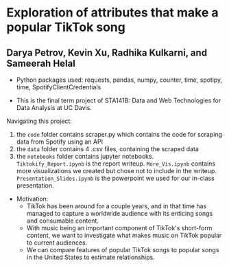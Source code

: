 # Exploration of attributes that make a popular TikTok song
## Darya Petrov, Kevin Xu, Radhika Kulkarni, and Sameerah Helal

* Python packages used: requests, pandas, numpy, counter, time, spotipy, time, SpotifyClientCredentials

* This is the final term project of STA141B: Data and Web Technologies for Data Analysis at UC Davis. 

Navigating this project:
1. the `code` folder contains scraper.py which contains the code for scraping data from Spotify using an API
2. the `data` folder contains 4 .csv files, containing the scraped data 
3. the `notebooks` folder contains jupyter notebooks. `Tiktokify_Report.ipynb` is the report writeup. `More_Vis.ipynb` contains more visualizations we created but chose not to include in the writeup.  `Presentation_Slides.ipynb` is the powerpoint we used for our in-class presentation. 

* Motivation:
  - TikTok has been around for a couple years, and in that time has managed to capture a worldwide audience with its enticing songs and consumable content.
  - With music being an important component of TikTok's short-form content, we want to investigate what makes music on TikTok popular to current audiences.
  - We can compare features of popular TikTok songs to popular songs in the United States to estimate relationships.
